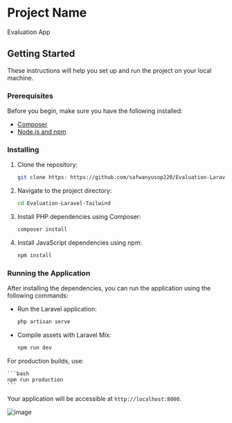 # Project Name

Evaluation App

## Getting Started

These instructions will help you set up and run the project on your local machine.

### Prerequisites

Before you begin, make sure you have the following installed:

- [Composer](https://getcomposer.org/)
- [Node.js and npm](https://nodejs.org/)

### Installing

1. Clone the repository:

    ```bash
    git clone https: https://github.com/safwanyusop220/Evaluation-Laravel-Tailwind.git
    
    ```

2. Navigate to the project directory:

    ```bash
    cd Evaluation-Laravel-Tailwind
    ```

3. Install PHP dependencies using Composer:

    ```bash
    composer install
    ```

4. Install JavaScript dependencies using npm:

    ```bash
    npm install
    ```

### Running the Application

After installing the dependencies, you can run the application using the following commands:

- Run the Laravel application:

    ```bash
    php artisan serve
    ```

- Compile assets with Laravel Mix:

    ```bash
    npm run dev
    ```

For production builds, use:

    ```bash
    npm run production
    ```

Your application will be accessible at `http://localhost:8000`.


![image](https://github.com/safwanyusop220/Evaluation-Laravel-Tailwind/assets/80865545/e6085725-c861-4736-9e3b-e9132a937c71)
